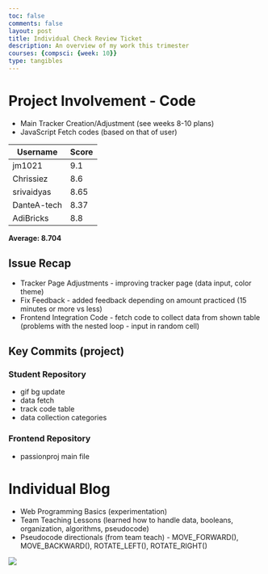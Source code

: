 ```yaml
---
toc: false
comments: false
layout: post
title: Individual Check Review Ticket
description: An overview of my work this trimester
courses: {compsci: {week: 10}}
type: tangibles
---
```


# Project Involvement - Code

- Main Tracker Creation/Adjustment (see weeks 8-10 plans)
- JavaScript Fetch codes (based on that of user)


|Username   |Score|
|-----------|-----|
|jm1021     |9.1  |
|Chrissiez  |8.6  |
|srivaidyas |8.65 |
|DanteA-tech|8.37 |
|AdiBricks  |8.8  |

<b>Average: 8.704</b>


## Issue Recap

- Tracker Page Adjustments - improving tracker page (data input, color theme)
- Fix Feedback - added feedback depending on amount practiced (15 minutes or more vs less)
- Frontend Integration Code - fetch code to collect data from shown table (problems with the nested loop - input in random cell)

## Key Commits (project)

### Student Repository

- gif bg update
- data fetch
- track code table
- data collection categories

### Frontend Repository

- passionproj main file


# Individual Blog

- Web Programming Basics (experimentation)
- Team Teaching Lessons (learned how to handle data, booleans, organization, algorithms, pseudocode)
- Pseudocode directionals (from team teach) - MOVE_FORWARD(), MOVE_BACKWARD(), ROTATE_LEFT(), ROTATE_RIGHT()

<img src = "https://media.discordapp.net/attachments/796087225535168512/1166978366197477386/devprocedures_q2.png?ex=654c744b&is=6539ff4b&hm=20a80e15f5efe2e0fab99d7744d0dcac5025d8df0619ffce0439edbed090f20f&=&width=1134&height=993">

